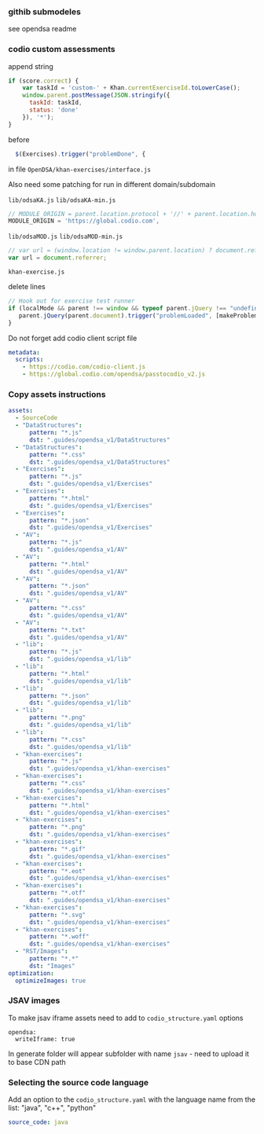 ### githib submodeles

see opendsa readme

### codio custom assessments

append string
```js
if (score.correct) {
    var taskId = 'custom-' + Khan.currentExerciseId.toLowerCase();
    window.parent.postMessage(JSON.stringify({
      taskId: taskId,
      status: 'done'
    }), '*');
}
```
before
```js
  $(Exercises).trigger("problemDone", {
```

in file `OpenDSA/khan-exercises/interface.js`

Also need some patching for run in different domain/subdomain

`lib/odsaKA.js` `lib/odsaKA-min.js`

```js
// MODULE_ORIGIN = parent.location.protocol + '//' + parent.location.host,
MODULE_ORIGIN = 'https://global.codio.com',
```

`lib/odsaMOD.js` `lib/odsaMOD-min.js`
```js
// var url = (window.location != window.parent.location) ? document.referrer : document.location;
var url = document.referrer;
```

`khan-exercise.js`

delete lines
```js
// Hook out for exercise test runner
if (localMode && parent !== window && typeof parent.jQuery !== "undefined") {
   parent.jQuery(parent.document).trigger("problemLoaded", [makeProblem, answerData.solution]);
}
```

Do not forget add codio client script file

```yaml
metadata:
  scripts:
    - https://codio.com/codio-client.js
    - https://global.codio.com/opendsa/passtocodio_v2.js
```

### Copy assets instructions

```yml
assets:
  - SourceCode
  - "DataStructures":
      pattern: "*.js"
      dst: ".guides/opendsa_v1/DataStructures"
  - "DataStructures":
      pattern: "*.css"
      dst: ".guides/opendsa_v1/DataStructures"
  - "Exercises":
      pattern: "*.js"
      dst: ".guides/opendsa_v1/Exercises"
  - "Exercises":
      pattern: "*.html"
      dst: ".guides/opendsa_v1/Exercises"
  - "Exercises":
      pattern: "*.json"
      dst: ".guides/opendsa_v1/Exercises"
  - "AV":
      pattern: "*.js"
      dst: ".guides/opendsa_v1/AV"
  - "AV":
      pattern: "*.html"
      dst: ".guides/opendsa_v1/AV"
  - "AV":
      pattern: "*.json"
      dst: ".guides/opendsa_v1/AV"
  - "AV":
      pattern: "*.css"
      dst: ".guides/opendsa_v1/AV"
  - "AV":
      pattern: "*.txt"
      dst: ".guides/opendsa_v1/AV"
  - "lib":
      pattern: "*.js"
      dst: ".guides/opendsa_v1/lib"
  - "lib":
      pattern: "*.html"
      dst: ".guides/opendsa_v1/lib"
  - "lib":
      pattern: "*.json"
      dst: ".guides/opendsa_v1/lib"
  - "lib":
      pattern: "*.png"
      dst: ".guides/opendsa_v1/lib"
  - "lib":
      pattern: "*.css"
      dst: ".guides/opendsa_v1/lib"
  - "khan-exercises":
      pattern: "*.js"
      dst: ".guides/opendsa_v1/khan-exercises"
  - "khan-exercises":
      pattern: "*.css"
      dst: ".guides/opendsa_v1/khan-exercises"
  - "khan-exercises":
      pattern: "*.html"
      dst: ".guides/opendsa_v1/khan-exercises"
  - "khan-exercises":
      pattern: "*.png"
      dst: ".guides/opendsa_v1/khan-exercises"
  - "khan-exercises":
      pattern: "*.gif"
      dst: ".guides/opendsa_v1/khan-exercises"
  - "khan-exercises":
      pattern: "*.eot"
      dst: ".guides/opendsa_v1/khan-exercises"
  - "khan-exercises":
      pattern: "*.otf"
      dst: ".guides/opendsa_v1/khan-exercises"
  - "khan-exercises":
      pattern: "*.svg"
      dst: ".guides/opendsa_v1/khan-exercises"
  - "khan-exercises":
      pattern: "*.woff"
      dst: ".guides/opendsa_v1/khan-exercises"
  - "RST/Images":
      pattern: "*.*"
      dst: "Images"
optimization:
  optimizeImages: true
```


### JSAV images

To make jsav iframe assets need to add to `codio_structure.yaml` options 

```
opendsa:
  writeIframe: true
```

In generate folder will appear subfolder with name `jsav` - need to upload it to base CDN path 

### Selecting the source code language

Add an option to the `codio_structure.yaml` with the language name from the list: "java", "c++", "python"

```yaml
source_code: java
```
